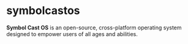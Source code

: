 # symbolcastos
**Symbol Cast OS** is an open-source, cross-platform operating system designed to empower users of all ages and abilities.
